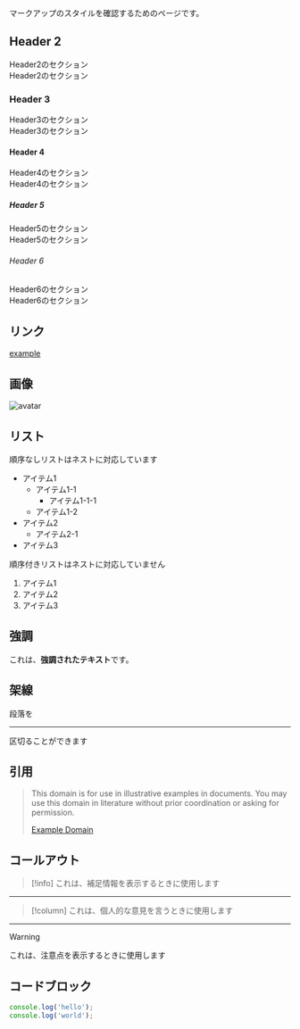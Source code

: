 マークアップのスタイルを確認するためのページです。

## Header 2

Header2のセクション  
Header2のセクション

### Header 3

Header3のセクション  
Header3のセクション

#### Header 4

Header4のセクション  
Header4のセクション

##### Header 5

Header5のセクション  
Header5のセクション

###### Header 6

Header6のセクション  
Header6のセクション

## リンク

[example](https://example.com)

## 画像

![avatar](/avatar.png)

## リスト

順序なしリストはネストに対応しています

- アイテム1
  - アイテム1-1
    - アイテム1-1-1
  - アイテム1-2
- アイテム2
  - アイテム2-1
- アイテム3

順序付きリストはネストに対応していません

1. アイテム1  
2. アイテム2
3. アイテム3

## 強調

これは、**強調されたテキスト**です。

## 架線

段落を

---

区切ることができます

## 引用

> This domain is for use in illustrative examples in documents. You may use this
>domain in literature without prior coordination or asking for permission.  
>
>[Example Domain](https://example.com/)

## コールアウト

> [!info]
> これは、補足情報を表示するときに使用します  

---

> [!column]
> これは、個人的な意見を言うときに使用します

---

> [!warning]
> これは、注意点を表示するときに使用します

## コードブロック

```ts
console.log('hello');
console.log('world');
```
